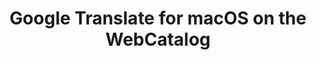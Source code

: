 ---
name: Google Translate
category: Utilities
title: Google Translate for macOS on the WebCatalog
key: google-translate
fullUrl: 'https://translate.google.com'
hostname: translate.google.com

---